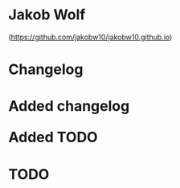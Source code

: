 # Jakob Wolf
(https://github.com/jakobw10/jakobw10.github.io)
<h1> Changelog <h1>
  <body>
    </p> Added changelog</p>
    </p> Added TODO </p>
    <body>
<h1> TODO <h1>
